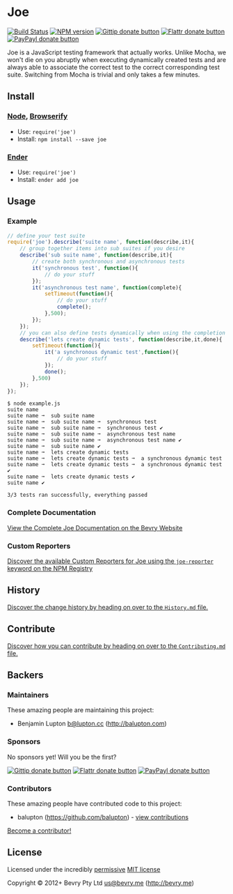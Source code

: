 <!-- TITLE/ -->

# Joe

<!-- /TITLE -->


<!-- BADGES/ -->

[![Build Status](http://img.shields.io/travis-ci/bevry/joe.png?branch=master)](http://travis-ci.org/bevry/joe "Check this project's build status on TravisCI")
[![NPM version](http://badge.fury.io/js/joe.png)](https://npmjs.org/package/joe "View this project on NPM")
[![Gittip donate button](http://img.shields.io/gittip/bevry.png)](https://www.gittip.com/bevry/ "Donate weekly to this project using Gittip")
[![Flattr donate button](http://img.shields.io/flattr/donate.png?color=yellow)](http://flattr.com/thing/344188/balupton-on-Flattr "Donate monthly to this project using Flattr")
[![PayPayl donate button](http://img.shields.io/paypal/donate.png?color=yellow)](https://www.paypal.com/cgi-bin/webscr?cmd=_s-xclick&hosted_button_id=QB8GQPZAH84N6 "Donate once-off to this project using Paypal")

<!-- /BADGES -->


<!-- DESCRIPTION/ -->

Joe is a JavaScript testing framework that actually works. Unlike Mocha, we won't die on you abruptly when executing dynamically created tests and are always able to associate the correct test to the correct corresponding test suite. Switching from Mocha is trivial and only takes a few minutes.

<!-- /DESCRIPTION -->


<!-- INSTALL/ -->

## Install

### [Node](http://nodejs.org/), [Browserify](http://browserify.org/)
- Use: `require('joe')`
- Install: `npm install --save joe`

### [Ender](http://ender.jit.su/)
- Use: `require('joe')`
- Install: `ender add joe`

<!-- /INSTALL -->


## Usage

### Example

``` javascript
// define your test suite
require('joe').describe('suite name', function(describe,it){
	// group together items into sub suites if you desire
	describe('sub suite name', function(describe,it){
		// create both synchronous and asynchronous tests
		it('synchronous test', function(){
			// do your stuff
		});
		it('asynchronous test name', function(complete){
			setTimeout(function(){
				// do your stuff
				complete();
			},500);
		});
	});
	// you can also define tests dynamically when using the completion callback on the group
	describe('lets create dynamic tests', function(describe,it,done){
		setTimeout(function(){
			it('a synchronous dynamic test',function(){
				// do your stuff
			});
			done();
		},500)
	});
});
```

```
$ node example.js 
suite name
suite name ➞  sub suite name
suite name ➞  sub suite name ➞  synchronous test
suite name ➞  sub suite name ➞  synchronous test ✔   
suite name ➞  sub suite name ➞  asynchronous test name
suite name ➞  sub suite name ➞  asynchronous test name ✔   
suite name ➞  sub suite name ✔  
suite name ➞  lets create dynamic tests
suite name ➞  lets create dynamic tests ➞  a synchronous dynamic test
suite name ➞  lets create dynamic tests ➞  a synchronous dynamic test ✔   
suite name ➞  lets create dynamic tests ✔  
suite name ✔  

3/3 tests ran successfully, everything passed
```


### Complete Documentation

[View the Complete Joe Documentation on the Bevry Website](http://bevry.me/joe/guide)


### Custom Reporters

[Discover the available Custom Reporters for Joe using the `joe-reporter` keyword on the NPM Registry](https://npmjs.org/browse/keyword/joe-reporter)


<!-- HISTORY/ -->

## History
[Discover the change history by heading on over to the `History.md` file.](https://github.com/bevry/joe/blob/master/History.md#files)

<!-- /HISTORY -->


<!-- CONTRIBUTE/ -->

## Contribute

[Discover how you can contribute by heading on over to the `Contributing.md` file.](https://github.com/bevry/joe/blob/master/Contributing.md#files)

<!-- /CONTRIBUTE -->


<!-- BACKERS/ -->

## Backers

### Maintainers

These amazing people are maintaining this project:

- Benjamin Lupton <b@lupton.cc> (http://balupton.com)

### Sponsors

No sponsors yet! Will you be the first?

[![Gittip donate button](http://img.shields.io/gittip/bevry.png)](https://www.gittip.com/bevry/ "Donate weekly to this project using Gittip")
[![Flattr donate button](http://img.shields.io/flattr/donate.png?color=yellow)](http://flattr.com/thing/344188/balupton-on-Flattr "Donate monthly to this project using Flattr")
[![PayPayl donate button](http://img.shields.io/paypal/donate.png?color=yellow)](https://www.paypal.com/cgi-bin/webscr?cmd=_s-xclick&hosted_button_id=QB8GQPZAH84N6 "Donate once-off to this project using Paypal")

### Contributors

These amazing people have contributed code to this project:

- balupton (https://github.com/balupton) - [view contributions](https://github.com/bevry/joe/commits?author=balupton)

[Become a contributor!](https://github.com/bevry/joe/blob/master/Contributing.md#files)

<!-- /BACKERS -->


<!-- LICENSE/ -->

## License

Licensed under the incredibly [permissive](http://en.wikipedia.org/wiki/Permissive_free_software_licence) [MIT license](http://creativecommons.org/licenses/MIT/)

Copyright &copy; 2012+ Bevry Pty Ltd <us@bevry.me> (http://bevry.me)

<!-- /LICENSE -->


